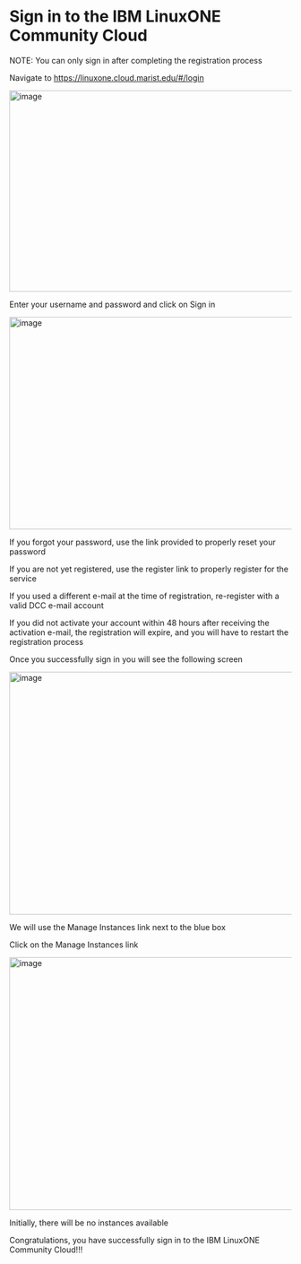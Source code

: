 # Sign in to the IBM LinuxONE Community Cloud

NOTE: You can only sign in after completing the registration process

Navigate to https://linuxone.cloud.marist.edu/#/login

<img width="975" height="359" alt="image" src="https://github.com/user-attachments/assets/50fb7ea5-524c-45e8-ac33-8ca577665ee2" />

Enter your username and password and click on Sign in

<img width="975" height="379" alt="image" src="https://github.com/user-attachments/assets/d75bb9ee-cbe8-4f21-9710-3b24ce79986e" />

If you forgot your password, use the link provided to properly reset your password

If you are not yet registered, use the register link to properly register for the service

If you used a different e-mail at the time of registration, re-register with a valid DCC e-mail account

If you did not activate your account within 48 hours after receiving the activation e-mail, the registration will expire, and you will have to restart the registration process

Once you successfully sign in you will see the following screen

<img width="975" height="433" alt="image" src="https://github.com/user-attachments/assets/06f6eb71-ed0b-405f-9258-29670fd3befa" />

We will use the Manage Instances link next to the blue box

Click on the Manage Instances link

<img width="975" height="451" alt="image" src="https://github.com/user-attachments/assets/af4d3978-7008-4df0-a5f4-a39e24102fa0" />

Initially, there will be no instances available

Congratulations, you have successfully sign in to the IBM LinuxONE Community Cloud!!!

